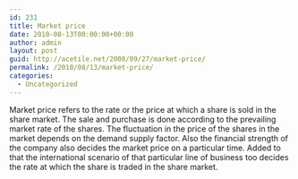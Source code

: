 ```yaml
---
id: 231
title: Market price
date: 2010-08-13T00:00:00+00:00
author: admin
layout: post
guid: http://acetile.net/2008/09/27/market-price/
permalink: /2010/08/13/market-price/
categories:
  - Uncategorized
---
```

Market price refers to the rate or the price at which a share is sold in the share market. The sale and purchase is done according to the prevailing market rate of the shares. The fluctuation in the price of the shares in the market depends on the demand supply factor. Also the financial strength of the company also decides the market price on a particular time. Added to that the international scenario of that particular line of business too decides the rate at which the share is traded in the share market.